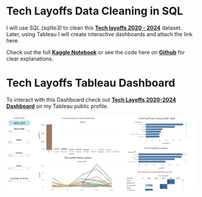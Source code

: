 # Tech Layoffs Data Cleaning in SQL

I will use *SQL (sqlite3)* to clean this **[Tech layoffs 2020 - 2024](https://www.kaggle.com/datasets/ulrikeherold/tech-layoffs-2020-2024)** dataset. Later, using Tableau I will create interactive dashboards and attach the link here.

Check out the full **[Kaggle Notebook](https://www.kaggle.com/code/wilfridawere/tech-layoffs-data-cleaning-in-sql)** or see the code here on **[Github](https://github.com/Wilfrida-Were/Tech-Layoffs-Data-Cleaning-in-SQL/blob/main/tech-layoffs-data-cleaning-in-sql.ipynb)** for clear explanations.

# Tech Layoffs Tableau Dashboard

To interact with this Dashboard check out **[Tech Layoffs 2020-2024 Dashboard](https://public.tableau.com/app/profile/wilfrida.were/viz/TechLayoffs2020-2024_17198461868990/TECHLAYOFFS2020-2024)** on my Tableau public profile.

![Alt text](./Tech%20layoffs%202020-2024%20Dashboard.png)
